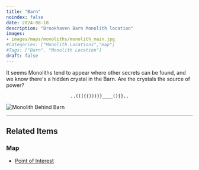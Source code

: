```yaml
---
title: "Barn"
noindex: false
date: 2024-08-18
description: "Brookhaven Barn Monolith location"
images:
- images/maps/monoliths/monolith_main.jpg
#Categories: ["Monolith Locations","map"]
#Tags: ["Barn", "Monolith Location"]
draft: false
--- 
```


It seems Monoliths tend to appear where other secrets can be found, and we know there's a hidden crystal in the Barn. Are the crystals the source of power?

<center><span class="copy-to-clipboard" style="align: center"><code class="copy-to-clipboard-code" data-code="..((({{)))}}____(){}..">..((({{)))}}____(){}..</code></span></center>

![Monolith Behind Barn](/images/maps/monoliths/monolith_main.jpg?width=400px)

<hr style="background-color: #28b44c" size=8>

## Related Items

### Map

- [Point of Interest](/map/poi/barn/)